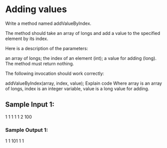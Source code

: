 # Adding values

Write a method named addValueByIndex.

The method should take an array of longs and add a value to the specified element by its index.

Here is a description of the parameters:

an array of longs;
the index of an element (int);
a value for adding (long).
The method must return nothing.

The following invocation should work correctly:

addValueByIndex(array, index, value);
Explain code
Where array is an array of longs, index is an integer variable, value is a long value for adding.

## Sample Input 1:

1 1 1 1 1
2 100

### Sample Output 1:

1 1 101 1 1